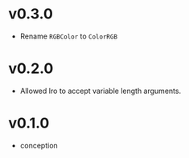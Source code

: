 # v0.3.0
- Rename `RGBColor` to `ColorRGB`

# v0.2.0
- Allowed Iro to accept variable length arguments.

# v0.1.0
- conception